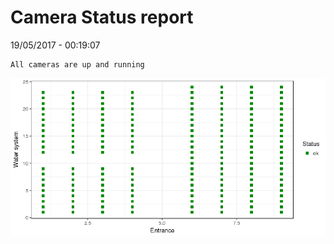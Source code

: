 Camera Status report
================
19/05/2017 - 00:19:07

    All cameras are up and running

![](camreport_files/figure-markdown_github/unnamed-chunk-2-1.png)
